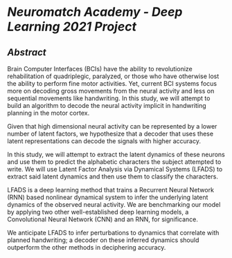 # *Neuromatch Academy - Deep Learning 2021 Project*

## _**Abstract**_

Brain Computer Interfaces (BCIs) have the ability to revolutionize rehabilitation of quadriplegic, paralyzed, or those who have otherwise lost the ability to perform fine motor activities. Yet, current BCI systems focus more on decoding gross movements from the neural activity and less on sequential movements like handwriting. In this study, we will attempt to build an algorithm to decode the neural activity implicit in handwriting planning in the motor cortex. 

Given that high dimensional neural activity can be represented by a lower number of latent factors, we hypothesize that a decoder that uses these latent representations can decode the signals with higher accuracy.

In this study, we will attempt to extract the latent dynamics of these neurons and use them to predict the alphabetic characters the subject attempted to write. We will use Latent Factor Analysis via Dynamical Systems (LFADS) to extract said latent dynamics and then use them to classify the characters. 

LFADS is a deep learning method that trains a Recurrent Neural Network (RNN) based nonlinear dynamical system to infer the underlying latent dynamics of the observed neural activity. We are benchmarking our model by applying two other well-established deep learning models, a Convolutional Neural Network (CNN) and an RNN, for significance.

We anticipate LFADS to infer perturbations to dynamics that correlate with planned handwriting; a decoder on these inferred dynamics should outperform the other methods in deciphering accuracy.
